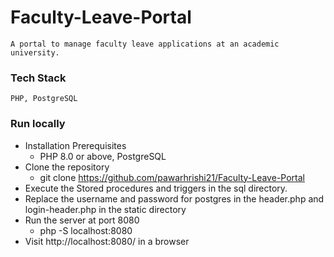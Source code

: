 # Faculty-Leave-Portal
	A portal to manage faculty leave applications at an academic university.

### Tech Stack
	PHP, PostgreSQL
	
### Run locally
- Installation Prerequisites
	-	PHP 8.0 or above, PostgreSQL
- Clone the repository
	-	git clone https://github.com/pawarhrishi21/Faculty-Leave-Portal
- Execute the Stored procedures and triggers in the sql directory.
- Replace the username and password for postgres in the header.php and login-header.php in the static directory
- Run the server at port 8080
	-	php -S localhost:8080
- Visit http://localhost:8080/ in a browser

